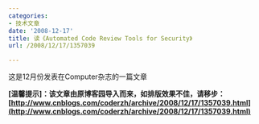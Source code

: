 ```yaml
---
categories:
- 技术文章
date: '2008-12-17'
title: 读《Automated Code Review Tools for Security》
url: /2008/12/17/1357039

---
```



这是12月份发表在Computer杂志的一篇文章

**[温馨提示]：该文章由原博客园导入而来，如排版效果不佳，请移步：[http://www.cnblogs.com/coderzh/archive/2008/12/17/1357039.html](http://www.cnblogs.com/coderzh/archive/2008/12/17/1357039.html)**